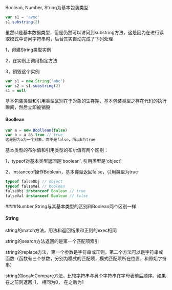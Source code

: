 Boolean, Number, String为基本包装类型

```js
var s1 = 'avxc'
s1.substring(2)

```

虽然s1是基本数据类型，但是仍然可以访问到substring方法，这是因为在进行读取模式中访问字符串时，后台其实自动完成了下列处理

1，创建String类型实例

2，在实例上调用指定方法

3，销毁这个实例

```js
var s1 = new String('abc')
var s2 = s1.substring(2)
s1 = null
```

基本包装类型和引用类型区别在于对象的生存期，基本包装类型之存在代码的执行瞬间，然后立即被销毁



#### Boollean

```js
var a = new Boollean(false)
var b = a && true // true
这是因为a为一个对象，而不是false，所以b为true
```

基本类型的布尔值和引用类型的布尔值有两个区别：

1，typeof对基本类型返回是'boolean', 引用类型是'object'

2，instanceof操作Boolean，基本类型返回false，引用类型为true

```js
typeof falseObj // object
typeof falseVal // boolean
falseObj instanceof Boolean // true
falseVal instanceof Boolean // false
```



####Number,String与其基本类型的区别和Boolean两个区别一样



#### String

string的match方法，用法和返回结果和正则的exec相同

string的search方法返回的是第一个匹配项索引

string的replace方法，第一个参数是字符串或正则，第二个方法可以是字符串或函数（函数有三个参数，分别为模式的匹配项，模式匹配项所在位置，和原始字符串）

string的localeCompare方法，比较字符串与另个字符串在字母表前后顺序。如果在之前则返回-1， 相同为0， 在之后为1